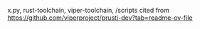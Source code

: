 x.py, rust-toolchain, viper-toolchain, /scripts cited from https://github.com/viperproject/prusti-dev?tab=readme-ov-file 
